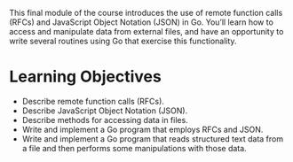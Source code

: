 This final module of the course introduces the use of remote function calls (RFCs) and JavaScript Object Notation (JSON) in Go. You’ll learn how to access and manipulate data from external files, and have an opportunity to write several routines using Go that exercise this functionality.
# Learning Objectives
- Describe remote function calls (RFCs).
- Describe JavaScript Object Notation (JSON).
- Describe methods for accessing data in files.
- Write and implement a Go program that employs RFCs and JSON.
- Write and implement a Go program that reads structured text data from a file and then performs some manipulations with those data.
